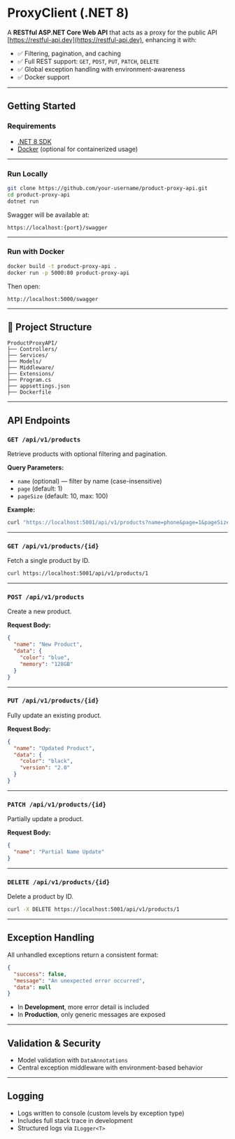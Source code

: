 
#  ProxyClient (.NET 8)

A **RESTful ASP.NET Core Web API** that acts as a proxy for the public API [https://restful-api.dev](https://restful-api.dev), enhancing it with:

- ✅ Filtering, pagination, and caching
- ✅ Full REST support: `GET`, `POST`, `PUT`, `PATCH`, `DELETE`
- ✅ Global exception handling with environment-awareness
- ✅ Docker support

---

## Getting Started

### Requirements

- [.NET 8 SDK](https://dotnet.microsoft.com/download)
- [Docker](https://www.docker.com) (optional for containerized usage)

---

### Run Locally

```bash
git clone https://github.com/your-username/product-proxy-api.git
cd product-proxy-api
dotnet run
````

Swagger will be available at:

```
https://localhost:{port}/swagger
```

---

###  Run with Docker

```bash
docker build -t product-proxy-api .
docker run -p 5000:80 product-proxy-api
```

Then open:

```
http://localhost:5000/swagger
```

---

## 📁 Project Structure

```
ProductProxyAPI/
├── Controllers/
├── Services/
├── Models/
├── Middleware/
├── Extensions/
├── Program.cs
├── appsettings.json
├── Dockerfile

```

---

## API Endpoints

### `GET /api/v1/products`

Retrieve products with optional filtering and pagination.

**Query Parameters:**

* `name` (optional) — filter by name (case-insensitive)
* `page` (default: 1)
* `pageSize` (default: 10, max: 100)

**Example:**

```bash
curl "https://localhost:5001/api/v1/products?name=phone&page=1&pageSize=5"
```

---

### `GET /api/v1/products/{id}`

Fetch a single product by ID.

```bash
curl https://localhost:5001/api/v1/products/1
```

---

### `POST /api/v1/products`

Create a new product.

**Request Body:**

```json
{
  "name": "New Product",
  "data": {
    "color": "blue",
    "memory": "128GB"
  }
}
```

---

### `PUT /api/v1/products/{id}`

Fully update an existing product.

**Request Body:**

```json
{
  "name": "Updated Product",
  "data": {
    "color": "black",
    "version": "2.0"
  }
}
```

---

### `PATCH /api/v1/products/{id}`

Partially update a product.

**Request Body:**

```json
{
  "name": "Partial Name Update"
}
```

---

### `DELETE /api/v1/products/{id}`

Delete a product by ID.

```bash
curl -X DELETE https://localhost:5001/api/v1/products/1
```

---

##  Exception Handling

All unhandled exceptions return a consistent format:

```json
{
  "success": false,
  "message": "An unexpected error occurred",
  "data": null
}
```

* In **Development**, more error detail is included
* In **Production**, only generic messages are exposed

---

## Validation & Security

* Model validation with `DataAnnotations`
* Central exception middleware with environment-based behavior

---

## Logging

* Logs written to console (custom levels by exception type)
* Includes full stack trace in development
* Structured logs via `ILogger<T>`

